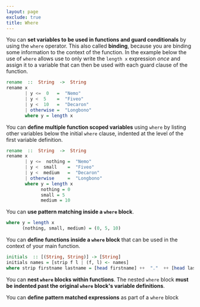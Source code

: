 ```yaml
---
layout: page
exclude: true
title: Where
---
```


You can **set variables to be used in functions and guard conditionals** by using the `where` operator. This also called **binding**, because you are binding some information to the context of the function. In the example below the use of `where` allows use to only write the `length x` expression *once* and assign it to a variable that can then be used with each guard clause of the function.
```haskell
rename  ::  String  ->  String
rename x
       | y <=  0   =  "Nemo"
       | y <  5    =  "Fiveo"
       | y <  10   =  "Decaron"
       | otherwise =  "Longbono"
       where y = length x
```

You can **define multiple function scoped variables** using `where` by listing other variables below the initial `where` clause, indented at the level of the first variable definition.
```haskell
rename  ::  String  ->  String
rename x
       | y <=  nothing =  "Nemo"
       | y <  small    =  "Fiveo"
       | y <  medium   =  "Decaron"
       | otherwise     =  "Longbono"
       where y = length x
             nothing = 0
             small = 5
             medium = 10
```

You can **use pattern matching inside a `where` block**.
```haskell
where y = length x
      (nothing, small, medium) = (0, 5, 10)
```

You can **define functions inside a `where` block** that can be used in the context of your main function.
```haskell
initials  :: [(String, String)] -> [String]
initials names = [strip f l | (f, l) <- names]
where strip firstname lastname = [head firstname] ++  "."  ++ [head lastname]
```

You can **nest `where` blocks within functions**. The nested `where` block **must be indented past the original `where` block's variable definitions**.

You can **define pattern matched expressions** as part of a `where` block


<!--stackedit_data:
eyJoaXN0b3J5IjpbLTEzNzg4OTg1NjVdfQ==
-->